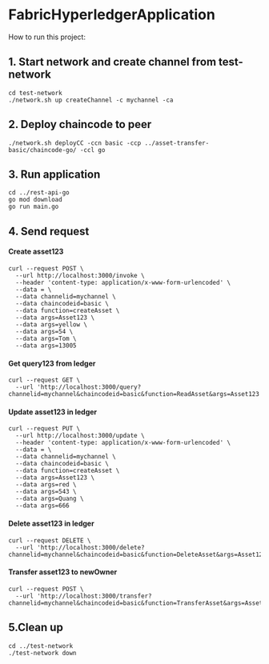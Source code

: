 # FabricHyperledgerApplication
How to run this project:

## 1. Start network and create channel from test-network

```
cd test-network
./network.sh up createChannel -c mychannel -ca
```

## 2. Deploy chaincode to peer
```
./network.sh deployCC -ccn basic -ccp ../asset-transfer-basic/chaincode-go/ -ccl go
```
## 3. Run application
```
cd ../rest-api-go
go mod download
go run main.go
```
## 4. Send request
#### Create asset123
```
curl --request POST \
  --url http://localhost:3000/invoke \
  --header 'content-type: application/x-www-form-urlencoded' \
  --data = \
  --data channelid=mychannel \
  --data chaincodeid=basic \
  --data function=createAsset \
  --data args=Asset123 \
  --data args=yellow \
  --data args=54 \
  --data args=Tom \
  --data args=13005
```

#### Get query123 from ledger 
```
curl --request GET \
  --url 'http://localhost:3000/query?channelid=mychannel&chaincodeid=basic&function=ReadAsset&args=Asset123' 
```
#### Update asset123 in ledger  
```
curl --request PUT \
  --url http://localhost:3000/update \
  --header 'content-type: application/x-www-form-urlencoded' \
  --data = \
  --data channelid=mychannel \
  --data chaincodeid=basic \
  --data function=createAsset \
  --data args=Asset123 \
  --data args=red \
  --data args=543 \
  --data args=Quang \
  --data args=666
```

#### Delete asset123 in ledger
```
curl --request DELETE \
  --url 'http://localhost:3000/delete?channelid=mychannel&chaincodeid=basic&function=DeleteAsset&args=Asset123'
```

#### Transfer asset123 to newOwner
```
curl --request POST \
  --url 'http://localhost:3000/transfer?channelid=mychannel&chaincodeid=basic&function=TransferAsset&args=Asset123&args=NewOwner'
```

## 5.Clean up

```
cd ../test-network
./test-network down
```
